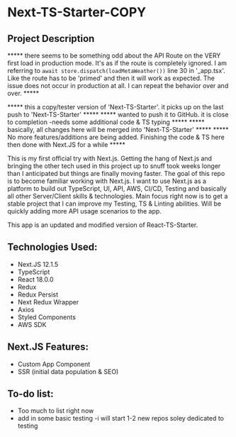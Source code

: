 # Next-TS-Starter-COPY

## Project Description

***** there seems to be something odd about the API Route on the VERY first load in production mode. It's as if the route is completely ignored. I am referring to `await store.dispatch(loadMetaWeather())` line 30 in '_app.tsx'. Like the route has to be 'primed' and then it will work as expected. The issue does not occur in production at all. I can repeat the behavior over and over. *****

***** this a copy/tester version of 'Next-TS-Starter'. it picks up on the last push to 'Next-TS-Starter' *****
***** wanted to push it to GitHub. it is close to completion -needs some additional code & TS typing *****
***** basically, all changes here will be merged into 'Next-TS-Starter' *****
***** No more features/additions are being added. Finishing the code & TS here then done with Next.JS for a while *****

This is my first official try with Next.js. Getting the hang of Next.js and bringing the other tech used in this project up to snuff took weeks longer than I anticipated but things are finally moving faster. The goal of this repo is to become familiar working with Next.js. I want to use Next.js as a platform to build out TypeScript, UI, API, AWS, CI/CD, Testing and basically all other Server/Client skills & technologies. Main focus right now is to get a stable project that I can improve my Testing, TS & Linting abilities. Will be quickly adding more API usage scenarios to the app.

This app is an updated and modified version of React-TS-Starter.

## Technologies Used:
* Next.JS 12.1.5
* TypeScript
* React 18.0.0
* Redux
* Redux Persist
* Next Redux Wrapper
* Axios
* Styled Components
* AWS SDK

## Next.JS Features:
- Custom App Component
- SSR (initial data population & SEO)

## To-do list:
* Too much to list right now
* add in some basic testing -i will start 1-2 new repos soley dedicated to testing
